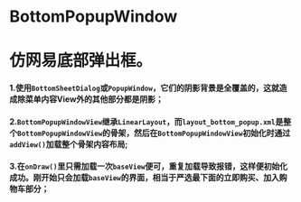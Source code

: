 # BottomPopupWindow
仿网易底部弹出框。
=========
#### 1.使用```BottomSheetDialog```或```PopupWindow```，它们的阴影背景是全覆盖的，这就造成除菜单内容View外的其他部分都是阴影；
#### 2.```BottomPopupWindowView```继承```LinearLayout```，而```layout_bottom_popup.xml```是整个```BottomPopupWindowView```的骨架，然后在```BottomPopupWindowView```初始化时通过```addView()```加载整个骨架内容布局;
#### 3.在```onDraw()```里只需加载一次```baseView```便可，重复加载导致报错，这样便初始化成功。刚开始只会加载```baseView```的界面，相当于严选最下面的立即购买、加入购物车部分；
